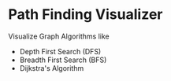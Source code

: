 # Path Finding Visualizer

Visualize Graph Algorithms like 
  - Depth First Search (DFS)
  - Breadth First Search (BFS)
  - Dijkstra's Algorithm


